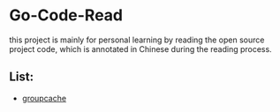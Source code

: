 
# Go-Code-Read

this project is mainly for personal learning by reading the open source project code,
which is annotated in Chinese during the reading process.

## List:
-  [groupcache](./groupcache)


